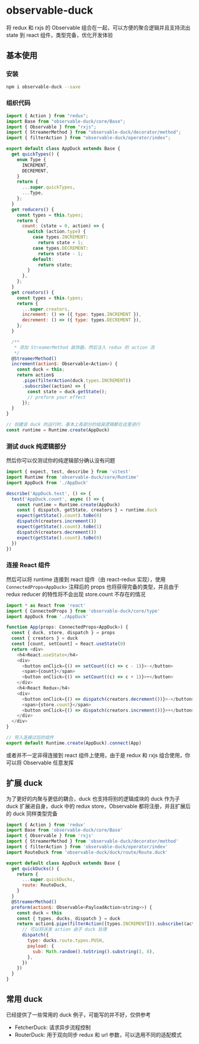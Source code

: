 # observable-duck

将 redux 和 rxjs 的 Observable 组合在一起，可以方便的聚合逻辑并且支持流出 state 到 react 组件，类型完备，优化开发体验

## 基本使用

### 安装

```bash
npm i observable-duck --save
```

### 组织代码

```js
import { Action } from "redux";
import Base from "observable-duck/core/Base";
import { Observable } from "rxjs";
import { StreamerMethod } from "observable-duck/decorator/method";
import { filterAction } from "observable-duck/operator/index";

export default class AppDuck extends Base {
  get quickTypes() {
    enum Type {
      INCREMENT,
      DECREMENT,
    }
    return {
      ...super.quickTypes,
      ...Type,
    };
  }
  get reducers() {
    const types = this.types;
    return {
      count: (state = 0, action) => {
        switch (action.type) {
          case types.INCREMENT:
            return state + 1;
          case types.DECREMENT:
            return state - 1;
          default:
            return state;
        }
      },
    };
  }
  get creators() {
    const types = this.types;
    return {
      ...super.creators,
      increment: () => ({ type: types.INCREMENT }),
      decrement: () => ({ type: types.DECREMENT }),
    };
  }

  /**
   * 添加 StreamerMethod 装饰器，然后注入 redux 的 action 流
   */
  @StreamerMethod()
  increment(action$: Observable<Action>) {
    const duck = this;
    return action$
      .pipe(filterAction(duck.types.INCREMENT))
      .subscribe((action) => {
        const state = duck.getState();
        // preform your effect
      });
  }
}

// 创建该 duck 的运行时，基本上各部分的组装逻辑都在这里进行
const runtime = Runtime.create(AppDuck)
```

### 测试 duck 纯逻辑部分

然后你可以仅测试你的纯逻辑部分确认没有问题

```js
import { expect, test, describe } from 'vitest'
import Runtime from 'observable-duck/core/Runtime'
import AppDuck from './AppDuck'

describe('AppDuck.test', () => {
  test('AppDuck.count', async () => {
    const runtime = Runtime.create(AppDuck)
    const { dispatch, getState, creators } = runtime.duck
    expect(getState().count).toBe(0)
    dispatch(creators.increment())
    expect(getState().count).toBe(1)
    dispatch(creators.decrement())
    expect(getState().count).toBe(0)
  })
})
```

### 连接 React 组件

然后可以将 runtime 连接到 react 组件（由 react-redux 实现），使用 `ConnectedProps<AppDuck>` 注释后的 props 也将获得完备的类型，并且由于 redux reducer 的特性将不会出现 store.count 不存在的情况

```js
import * as React from 'react'
import { ConnectedProps } from 'observable-duck/core/type'
import AppDuck from './AppDuck'

function App(props: ConnectedProps<AppDuck>) {
  const { duck, store, dispatch } = props
  const { creators } = duck
  const [count, setCount] = React.useState(0)
  return <div>
    <h4>React.useState</h4>
    <div>
      <button onClick={() => setCount((c) => c - 1)}>-</button>
      <span>{count}</span>
      <button onClick={() => setCount((c) => c + 1)}>+</button>
    </div>
    <h4>React Redux</h4>
    <div>
      <button onClick={() => dispatch(creators.decrement())}>-</button>
      <span>{store.count}</span>
      <button onClick={() => dispatch(creators.increment())}>+</button>
    </div>
  </div>
}

// 导入连接过后的组件
export default Runtime.create(AppDuck).connect(App)
```

或者并不一定非得连接到 react 组件上使用，由于是 redux 和 rxjs 组合使用，你可以将 Observable 任意发挥

## 扩展 duck

为了更好的内聚与更低的耦合，duck 也支持将别的逻辑成块的 duck 作为子 duck 扩展进自身，duck 中的 redux store，Observable 都将注册，并且扩展后的 duck 同样类型完备

```js
import { Action } from 'redux'
import Base from 'observable-duck/core/Base'
import { Observable } from 'rxjs'
import { StreamerMethod } from 'observable-duck/decorator/method'
import { filterAction } from 'observable-duck/operator/index'
import RouteDuck from 'observable-duck/duck/route/Route.duck'

export default class AppDuck extends Base {
  get quickDucks() {
    return {
      ...super.quickDucks,
      route: RouteDuck,
    }
  }
  @StreamerMethod()
  preform(action$: Observable<PayloadAction<string>>) {
    const duck = this
    const { types, ducks, dispatch } = duck
    return action$.pipe(filterAction([types.INCREMENT])).subscribe((action) => {
      // 可以将派发 action 由子 duck 处理
      dispatch({
        type: ducks.route.types.PUSH,
        payload: {
          sub: Math.random().toString().substring(3, 8),
        },
      })
    })
  }
}
```

## 常用 duck

已经提供了一些常用的 duck 例子，可能写的并不好，仅供参考

- FetcherDuck: 请求异步流程控制
- RouterDuck: 用于双向同步 redux 和 url 参数，可以选用不同的适配模式
